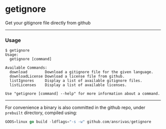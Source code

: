 # getignore
Get your gitignore file directly from github

---
### Usage
```
$ getignore
Usage:
  getignore [command]

Available Commands:
  download        Download a gitignore file for the given language.
  downloadLicense Download a license file from github.
  listIgnores     Display a list of available gitignore files.
  listLicenses    Display a list of available licenses.

Use "getignore [command] --help" for more information about a command.
```

---
For convenience a binary is also committed in the github repo, under `prebuilt` directory, compiled using:

```go
GOOS=linux go build -ldflags="-s -w" github.com/ansrivas/getignore
```
